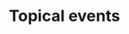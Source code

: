 ---
layout: frontend-template-documentation
sectionKey: Frontend templates
eleventyNavigation:
  parent: Frontend templates
title: Topical events
description: Topical event are used to communicate government activity about high-profile events or in response to a major crisis.
howItWorks:
 "Topical events pages used to communicate government activity about high-profile events or in response to a major crisis. Can be used for an event or crisis that is:

  - of high profile

  - that is current or relevant only for a short time (for example Ebola virus: UK government response)

  - of significance to the majority of GOV.UK’s users (ie the event is receiving extensive coverage by major news media such as the Today programme)

  - the responsibility of central government

  - linked to more than one government department or agency

  - likely to generate a high volume of content (not just one or two news stories)
  

  Also worth noting that there may be a corresponding topical event's about page, which is made using the [topical event about frontend template](../about/topical-events)."
examples:
  0:
    title: D-Day 80
    link: https://www.gov.uk/government/topical-events/d-day-80
  1:
    title: Election 2024
    link: https://www.gov.uk/government/topical-events/election-2024
  2:
    title: "Russian invasion of Ukraine: UK government response"
    link: https://www.gov.uk/government/topical-events/russian-invasion-of-ukraine-uk-government-response
contentDataLink: https://content-data.publishing.service.gov.uk/content?submitted=true&date_range=past-30-days&search_term=&document_type=topical_event&organisation_id=all
contentSchema:
  title: topical_event
  link: https://docs.publishing.service.gov.uk/content-schemas/topical_event.html
contentType:
  title: topical_event
  link: https://docs.publishing.service.gov.uk/document-types/topical_event.html
publishingApp: whitehall
renderingApp: collections
components:
  0:
    componentName: Layout super navigation header
    componentURL: https://components.publishing.service.gov.uk/component-guide/layout_super_navigation_header
    generated: auto
    input:
  1:
    componentName: Breadcrumbs
    componentURL: ../../../components/breadcrumbs
    generated: auto
    input:
  2:
    componentName: Section break
    componentURL: https://design-system.service.gov.uk/styles/section-break/
    generated: auto
    input:
  3:
    componentName: Heading
    componentURL: https://components.publishing.service.gov.uk/component-guide/heading
    generated: auto
    input:
  4:
    componentName: Subscription links
    componentURL: https://components.publishing.service.gov.uk/component-guide/subscription_links
    generated: auto
    input:
  5:
    componentName: Feedback
    componentURL: https://components.publishing.service.gov.uk/component-guide/feedback
    generated: auto
    input:
  6:
    componentName: Layout footer
    componentURL: https://components.publishing.service.gov.uk/component-guide/layout_footer
    generated: auto
    input:
  7:
    componentName: Page title
    componentURL: https://components.publishing.service.gov.uk/component-guide/title
    generated: publisher
    input: Name (required)
  8:
    componentName: Lead paragraph
    componentURL: https://components.publishing.service.gov.uk/component-guide/lead_paragraph
    generated: publisher
    input: Summary (required)
  9:
    componentName: Govspeak content
    componentURL: https://components.publishing.service.gov.uk/component-guide/govspeak
    generated: publisher
    input: Description (required)
  10:
    componentName: Metadata block
    componentURL: https://components.publishing.service.gov.uk/component-guide/metadata
    generated: publisher
    input: Organisation
  11:
    componentName: Share links
    componentURL: https://components.publishing.service.gov.uk/component-guide/share_links
    generated: publisher
    input: Social media accounts
  12:
    componentName: Image card
    componentURL: https://components.publishing.service.gov.uk/component-guide/image_card
    generated: publisher
    input: Currently featured
  13:
    componentName: Document list
    componentURL: https://components.publishing.service.gov.uk/component-guide/document_list
    generated: publisher
    input: Documents
  14:
    componentName: "[Organisation logo](https://components.publishing.service.gov.uk/component-guide/organisation_logo) - only appears if lead organisation"
    componentURL:
    generated: publisher
    input: Organisation
insights:
  0:
    title: Research interview about Topical Events & Campaign sites 
    link: https://app.mural.co/t/govukdelivery7534/m/govukdelivery7534/1674139116917/714724969d90020cd15e1ce41153c4c43fca5101?sender=u5494c2264a5f0c5c71eb1671
    description:
      "Mural board with a collection of findings regarding Topical Events and Campaign sites"
    date: January 2023
---